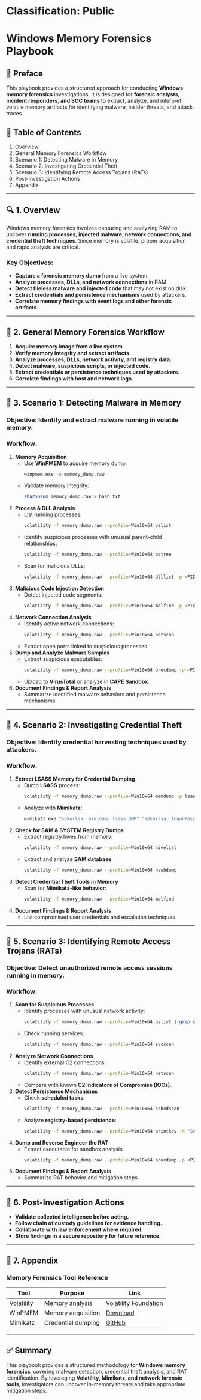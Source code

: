 # Classification: Public

# Windows Memory Forensics Playbook

## 📌 Preface
This playbook provides a structured approach for conducting **Windows memory forensics** investigations. It is designed for **forensic analysts, incident responders, and SOC teams** to extract, analyze, and interpret volatile memory artifacts for identifying malware, insider threats, and attack traces.

## 📖 Table of Contents
1. Overview
2. General Memory Forensics Workflow
3. Scenario 1: Detecting Malware in Memory
4. Scenario 2: Investigating Credential Theft
5. Scenario 3: Identifying Remote Access Trojans (RATs)
6. Post-Investigation Actions
7. Appendix

---

## 🔍 1. Overview
Windows memory forensics involves capturing and analyzing RAM to uncover **running processes, injected malware, network connections, and credential theft techniques**. Since memory is volatile, proper acquisition and rapid analysis are critical.

### **Key Objectives:**
- **Capture a forensic memory dump** from a live system.
- **Analyze processes, DLLs, and network connections** in RAM.
- **Detect fileless malware and injected code** that may not exist on disk.
- **Extract credentials and persistence mechanisms** used by attackers.
- **Correlate memory findings with event logs and other forensic artifacts.**

---

## 🔄 2. General Memory Forensics Workflow
1. **Acquire memory image from a live system.**
2. **Verify memory integrity and extract artifacts.**
3. **Analyze processes, DLLs, network activity, and registry data.**
4. **Detect malware, suspicious scripts, or injected code.**
5. **Extract credentials or persistence techniques used by attackers.**
6. **Correlate findings with host and network logs.**

---

## 📌 3. Scenario 1: Detecting Malware in Memory

### **Objective:** Identify and extract malware running in volatile memory.

### **Workflow:**
1. **Memory Acquisition**
   - Use **WinPMEM** to acquire memory dump:
     ```bash
     winpmem.exe -o memory_dump.raw
     ```
   - Validate memory integrity:
     ```bash
     sha256sum memory_dump.raw > hash.txt
     ```
2. **Process & DLL Analysis**
   - List running processes:
     ```bash
     volatility -f memory_dump.raw --profile=Win10x64 pslist
     ```
   - Identify suspicious processes with unusual parent-child relationships:
     ```bash
     volatility -f memory_dump.raw --profile=Win10x64 pstree
     ```
   - Scan for malicious DLLs:
     ```bash
     volatility -f memory_dump.raw --profile=Win10x64 dlllist -p <PID>
     ```
3. **Malicious Code Injection Detection**
   - Detect injected code segments:
     ```bash
     volatility -f memory_dump.raw --profile=Win10x64 malfind -p <PID>
     ```
4. **Network Connection Analysis**
   - Identify active network connections:
     ```bash
     volatility -f memory_dump.raw --profile=Win10x64 netscan
     ```
   - Extract open ports linked to suspicious processes.
5. **Dump and Analyze Malware Samples**
   - Extract suspicious executables:
     ```bash
     volatility -f memory_dump.raw --profile=Win10x64 procdump -p <PID> -D ./malware/
     ```
   - Upload to **VirusTotal** or analyze in **CAPE Sandbox**.
6. **Document Findings & Report Analysis**
   - Summarize identified malware behaviors and persistence mechanisms.

---

## 📌 4. Scenario 2: Investigating Credential Theft

### **Objective:** Identify credential harvesting techniques used by attackers.

### **Workflow:**
1. **Extract LSASS Memory for Credential Dumping**
   - Dump **LSASS** process:
     ```bash
     volatility -f memory_dump.raw --profile=Win10x64 memdump -p lsass.exe -D ./dumps/
     ```
   - Analyze with **Mimikatz**:
     ```bash
     mimikatz.exe "sekurlsa::minidump lsass.DMP" "sekurlsa::logonPasswords full" exit
     ```
2. **Check for SAM & SYSTEM Registry Dumps**
   - Extract registry hives from memory:
     ```bash
     volatility -f memory_dump.raw --profile=Win10x64 hivelist
     ```
   - Extract and analyze **SAM database**:
     ```bash
     volatility -f memory_dump.raw --profile=Win10x64 hashdump
     ```
3. **Detect Credential Theft Tools in Memory**
   - Scan for **Mimikatz-like behavior**:
     ```bash
     volatility -f memory_dump.raw --profile=Win10x64 malfind
     ```
4. **Document Findings & Report Analysis**
   - List compromised user credentials and escalation techniques.

---

## 📌 5. Scenario 3: Identifying Remote Access Trojans (RATs)

### **Objective:** Detect unauthorized remote access sessions running in memory.

### **Workflow:**
1. **Scan for Suspicious Processes**
   - Identify processes with unusual network activity:
     ```bash
     volatility -f memory_dump.raw --profile=Win10x64 pslist | grep svchost
     ```
   - Check running services:
     ```bash
     volatility -f memory_dump.raw --profile=Win10x64 svcscan
     ```
2. **Analyze Network Connections**
   - Identify external C2 connections:
     ```bash
     volatility -f memory_dump.raw --profile=Win10x64 netscan
     ```
   - Compare with known **C2 Indicators of Compromise (IOCs)**.
3. **Detect Persistence Mechanisms**
   - Check **scheduled tasks**:
     ```bash
     volatility -f memory_dump.raw --profile=Win10x64 schedscan
     ```
   - Analyze **registry-based persistence**:
     ```bash
     volatility -f memory_dump.raw --profile=Win10x64 printkey -K "Software\Microsoft\Windows\CurrentVersion\Run"
     ```
4. **Dump and Reverse Engineer the RAT**
   - Extract executable for sandbox analysis:
     ```bash
     volatility -f memory_dump.raw --profile=Win10x64 procdump -p <PID> -D ./RAT_samples/
     ```
5. **Document Findings & Report Analysis**
   - Summarize RAT behavior and mitigation steps.

---

## 🔄 6. Post-Investigation Actions
- **Validate collected intelligence before acting.**
- **Follow chain of custody guidelines for evidence handling.**
- **Collaborate with law enforcement where required.**
- **Store findings in a secure repository for future reference.**

---

## 📖 7. Appendix
### **Memory Forensics Tool Reference**
| **Tool** | **Purpose** | **Link** |
|---------|------------|----------|
| Volatility | Memory analysis | [Volatility Foundation](https://www.volatilityfoundation.org/) |
| WinPMEM | Memory acquisition | [Download](https://github.com/Velocidex/WinPmem) |
| Mimikatz | Credential dumping | [GitHub](https://github.com/gentilkiwi/mimikatz) |

---

## ✅ Summary
This playbook provides a structured methodology for **Windows memory forensics**, covering malware detection, credential theft analysis, and RAT identification. By leveraging **Volatility, Mimikatz, and network forensic tools**, investigators can uncover in-memory threats and take appropriate mitigation steps.

